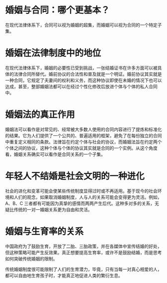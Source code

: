 # 婚姻与合同：哪个更基本？

在现代法律体系下，合同可以视为婚姻的超集，而婚姻可以视为合同的一个特定子集。

# 婚姻在法律制度中的地位

在现代法律体系下，婚姻的必要性已受到挑战，一张结婚证书在许多方面可以被具体的法律合同所替代。婚前协议的合法性和普及就是一个明证。婚前协议其实就是一种合同，它规定了夫妻间的权利和义务，而这种协议即使在未婚的情况下也可以达成，甚至，整部婚姻法都可以在经过个性化修改后放进个体与个体的私人合同中。

# 婚姻法的真正作用

婚姻法可以看作是对常见的、经常被大多数人使用的合同内容进行了提炼和标准化的结果。它为人们提供了一个公共的、普遍适用的框架，避免了在每份独立的合同中重复定义相同的条款。法律旨在约定个体与社会的协议，而婚姻法旨在约定两个个体之间的协议，这种个体与个体的协议其实就是合同的一个实例。从这个角度看，婚姻关系确实可以看作是合同关系的一个子集。

# 年轻人不结婚是社会文明的一种进化

社会的进化和变革可能会使某些传统制度显得过时或不再适用。基于现今的社会环境和人们的观念，如果取消婚姻制度，人与人的关系可能会变得更为灵活。例如，A、B、C 三者都有可能因为真挚的感情而两两产生后代。这种多对多的关系，无疑比传统的一对一婚姻关系更为自由和灵活。

# 婚姻与生育率的关系

中国政府为了鼓励生育，开放了二胎、三胎政策，并在各媒体中宣传结婚的好处，但这种策略可能产生反效果。真正想要提高生育率，或许不是鼓励结婚，而是思考如何突破传统婚姻的限制。

传统婚姻制度很可能限制了人们的生育潜力，毕竟，只有当每一对真心相爱的人，都可以自由地生育孩子时，才能真正地促进人类的繁衍生息。
